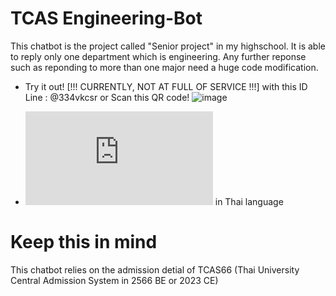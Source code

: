 # TCAS Engineering-Bot
This chatbot is the project called "Senior project" in my highschool.
It is able to reply only one department which is engineering.
Any further reponse such as reponding to more than one major need a huge code modification.

  - Try it out! [!!! CURRENTLY, NOT AT FULL OF SERVICE !!!]
  with this ID Line : @334vkcsr or Scan this QR code!
  ![image](https://github.com/uzimpp/TCAS-Engineering-Bot/assets/130132510/2827871b-b7dc-4906-ae78-73cf9f3d89d8)
  
  - ![Academic report](https://github.com/uzimpp/TCAS-Engineering-Bot/blob/main/Academic%20report.pdf) in Thai language

# Keep this in mind
  This chatbot relies on the admission detial of TCAS66 (Thai University Central Admission System in 2566 BE or 2023 CE)
